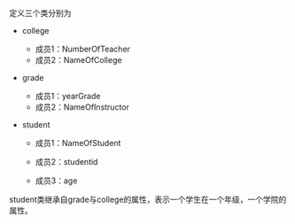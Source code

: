 
定义三个类分别为

- college

  - 成员1：NumberOfTeacher
  - 成员2：NameOfCollege

- grade

  - 成员1：yearGrade
  - 成员2：NameOfInstructor

- student

  - 成员1：NameOfStudent

  - 成员2：studentid

  - 成员3：age

    

student类继承自grade与college的属性，表示一个学生在一个年级，一个学院的属性。
